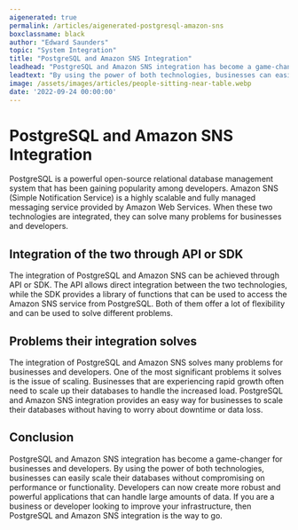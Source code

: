 ```yaml
---
aigenerated: true
permalink: /articles/aigenerated-postgresql-amazon-sns
boxclassname: black
author: "Edward Saunders"
topic: "System Integration"
title: "PostgreSQL and Amazon SNS Integration"
leadhead: "PostgreSQL and Amazon SNS integration has become a game-changer for businesses and developers"
leadtext: "By using the power of both technologies, businesses can easily scale their databases without compromising on performance or functionality. Developers can now create more robust and powerful applications that can handle large amounts of data. If you are a business or developer looking to improve your infrastructure, then PostgreSQL and Amazon SNS integration is the way to go."
image: /assets/images/articles/people-sitting-near-table.webp
date: '2022-09-24 00:00:00'
---
```

<div class="arttext">	<h1>PostgreSQL and Amazon SNS Integration</h1>
	<p>PostgreSQL is a powerful open-source relational database management system that has been gaining popularity among developers. Amazon SNS (Simple Notification Service) is a highly scalable and fully managed messaging service provided by Amazon Web Services. When these two technologies are integrated, they can solve many problems for businesses and developers.</p>
	<h2>Integration of the two through API or SDK</h2>
	<p>The integration of PostgreSQL and Amazon SNS can be achieved through API or SDK. The API allows direct integration between the two technologies, while the SDK provides a library of functions that can be used to access the Amazon SNS service from PostgreSQL. Both of them offer a lot of flexibility and can be used to solve different problems.</p>
	<h2>Problems their integration solves</h2>
	<p>The integration of PostgreSQL and Amazon SNS solves many problems for businesses and developers. One of the most significant problems it solves is the issue of scaling. Businesses that are experiencing rapid growth often need to scale up their databases to handle the increased load. PostgreSQL and Amazon SNS integration provides an easy way for businesses to scale their databases without having to worry about downtime or data loss.</p>
	<h2>Conclusion</h2>
	<p>PostgreSQL and Amazon SNS integration has become a game-changer for businesses and developers. By using the power of both technologies, businesses can easily scale their databases without compromising on performance or functionality. Developers can now create more robust and powerful applications that can handle large amounts of data. If you are a business or developer looking to improve your infrastructure, then PostgreSQL and Amazon SNS integration is the way to go.</p>
</div>